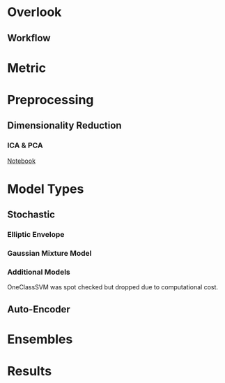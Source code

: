 # Overlook

## Workflow

# Metric

## 

# Preprocessing

## Dimensionality Reduction

### ICA & PCA

[Notebook](./../modeling/preprocessing/preprocessing_exploration.ipynb)

# Model Types

## Stochastic

### Elliptic Envelope

### Gaussian Mixture Model

### Additional Models

OneClassSVM was spot checked but dropped due to computational cost.

## Auto-Encoder

# Ensembles

# Results

